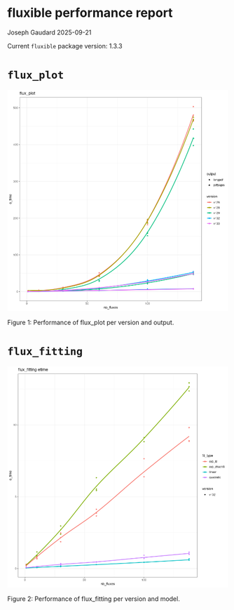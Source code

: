 # fluxible performance report
Joseph Gaudard
2025-09-21

Current `fluxible` package version: 1.3.3

# `flux_plot`

<div id="fig-flux_plot">

![](perf_report_files/figure-commonmark/fig-flux_plot-1.png)

Figure 1: Performance of flux_plot per version and output.

</div>

# `flux_fitting`

<div id="fig-flux_fitting">

![](perf_report_files/figure-commonmark/fig-flux_fitting-1.png)

Figure 2: Performance of flux_fitting per version and model.

</div>
